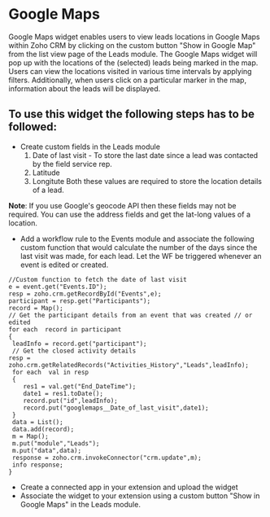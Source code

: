 
# Google Maps

Google Maps widget enables users to view leads locations in Google Maps within Zoho CRM by clicking on the custom button "Show in Google Map" from the list view page of the Leads module. The Google Maps widget will pop up with the locations of the (selected) leads being marked in the map. Users can view the locations visited in various time intervals by applying filters. Additionally, when users click on a particular marker in the map, information about the leads will be displayed.

## To use this widget the following steps has to be followed:

- Create custom fields in the Leads module 
	1. Date of last visit - To store the last date since a lead was contacted by the field service rep.
	2. Latitude
	3. Longitute
		Both these values are required to store the location details of a lead. 

**Note**: If you use Google's geocode API then these fields may not be required. You can use the address fields and get the lat-long values of a location.

- Add a workflow rule to the Events module and associate the following custom function that would calculate the number of the days since the last visit was made, for each lead. Let the WF be triggered whenever an event is edited or created. 

```
//Custom function to fetch the date of last visit
e = event.get("Events.ID");
resp = zoho.crm.getRecordById("Events",e);
participant = resp.get("Participants");
record = Map();
// Get the participant details from an event that was created // or edited
for each  record in participant
{
 leadInfo = record.get("participant");
 // Get the closed activity details
resp = 	zoho.crm.getRelatedRecords("Activities_History","Leads",leadInfo);
 for each  val in resp
 {
 	res1 = val.get("End_DateTime");
 	date1 = res1.toDate();
 	record.put("id",leadInfo);
 	record.put("googlemaps__Date_of_last_visit",date1);
 }
 data = List();
 data.add(record);
 m = Map();
 m.put("module","Leads");
 m.put("data",data);
 response = zoho.crm.invokeConnector("crm.update",m);
 info response;
}
```

- Create a connected app in your extension and upload the widget
- Associate the widget to your extension using a custom button "Show in Google Maps" in the Leads module.